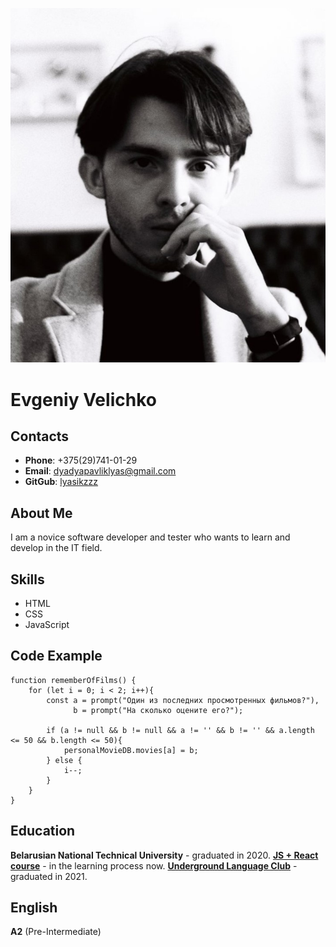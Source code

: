 ![](cv_photo.jpg)

# **Evgeniy Velichko**


## **Contacts**

* **Phone**: +375(29)741-01-29
* **Email**: dyadyapavliklyas@gmail.com
* **GitGub**: [lyasikzzz](https://github.com/Lyasikzzz)

## **About Me**

I am a novice software developer and tester who wants to learn and develop in the IT field.

## Skills

* HTML
* CSS
* JavaScript

## Code Example

```
function rememberOfFilms() {
    for (let i = 0; i < 2; i++){
        const a = prompt("Один из последних просмотренных фильмов?"),
              b = prompt("На сколько оцените его?");
    
        if (a != null && b != null && a != '' && b != '' && a.length <= 50 && b.length <= 50){
            personalMovieDB.movies[a] = b;
        } else {
            i--;
        }
    }
}
```

## Education

**Belarusian National Technical University** - graduated in 2020.
**[JS + React course](https://www.udemy.com/course/javascript_full/)** - in the learning process now.
**[Underground Language Club](https://ulc.by/)** - graduated in 2021.

## English


**A2** (Pre-Intermediate)